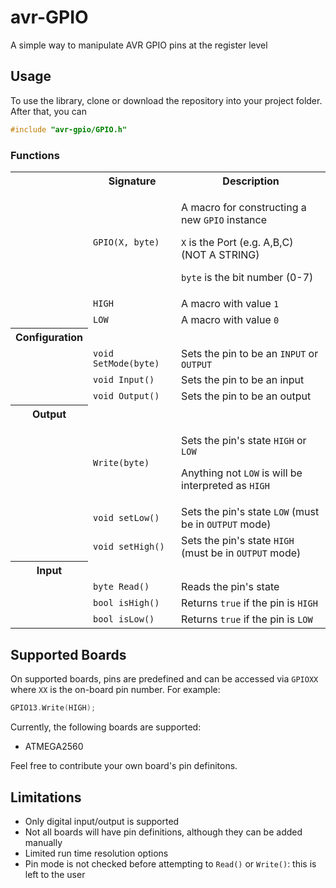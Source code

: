 # avr-GPIO
A simple way to manipulate AVR GPIO pins at the register level

## Usage

To use the library, clone or download the repository into your project folder. After that, you can
```c
#include "avr-gpio/GPIO.h"
```

### Functions

<table>
	<tr>
		<th></th>
		<th>Signature</th>
		<th>Description</th>
	</tr>
	<tr>
		<td></td>
		<td><code>GPIO(X, byte)</code></td>
		<td>
			<p>A macro for constructing a new <code>GPIO</code> instance</p>
			<p><code>X</code> is the Port (e.g. A,B,C) (NOT A STRING)</p>
			<p><code>byte</code> is the bit number (0-7)</p>
		</td>
	</tr>
	<tr>
		<td></td>
		<td><code>HIGH</code></td>
		<td>
			A macro with value <code>1</code>
		</td>
	</tr>
	<tr>
	<tr>
		<td></td>
		<td><code>LOW</code></td>
		<td>
			A macro with value <code>0</code>
		</td>
	</tr>
	<tr>
		<th>Configuration</th>
		<td colspan=2></td>
	</tr>
	<tr>
		<td></td>
		<td><code>void SetMode(byte)</code></td>
		<td>Sets the pin to be an <code>INPUT</code> or <code>OUTPUT</code></td>
	</tr>
	<tr>
		<td></td>
		<td><code>void Input()</code></td>
		<td>Sets the pin to be an input</td>
	</tr>
	<tr>
		<td></td>
		<td><code>void Output()</code></td>
		<td>Sets the pin to be an output</td>
	</tr>
	<tr>
		<th>Output</th>
		<td colspan=2></td>
	</tr>
	<tr>
		<td></td>
		<td><code>Write(byte)</code></td>
		<td>
			<p>Sets the pin's state <code>HIGH</code> or <code>LOW</code></p>
			<p>Anything not <code>LOW</code> is will be interpreted as <code>HIGH</code></p>
		</td>
	</tr>
	<tr>
		<td></td>
		<td><code>void setLow()</code></td>
		<td>Sets the pin's state <code>LOW</code> (must be in <code>OUTPUT</code> mode)</td>
	</tr>
	<tr>
		<td></td>
		<td><code>void setHigh()</code></td>
		<td>Sets the pin's state <code>HIGH</code> (must be in <code>OUTPUT</code> mode)</td>
	</tr>
	<tr>
		<th>Input</th>
		<td colspan=2></td>
	</tr>
	<tr>
		<td></td>
		<td><code>byte Read()</code></td>
		<td>Reads the pin's state</td>
	</tr>
	<tr>
		<td></td>
		<td><code>bool isHigh()</code></td>
		<td>Returns <code>true</code> if the pin is <code>HIGH</code></td>
	</tr>
	<tr>
		<td></td>
		<td><code>bool isLow()</code></td>
		<td>Returns <code>true</code> if the pin is <code>LOW</code></td>
	</tr>
</table>

## Supported Boards
On supported boards, pins are predefined and can be accessed via `GPIOXX` where `XX` is the on-board pin number. For example:
```c
GPIO13.Write(HIGH);
```

Currently, the following boards are supported:
- ATMEGA2560
 
Feel free to contribute your own board's pin definitons. 
 
## Limitations
- Only digital input/output is supported
- Not all boards will have pin definitions, although they can be added manually
- Limited run time resolution options
- Pin mode is not checked before attempting to `Read()` or `Write()`: this is left to the user
